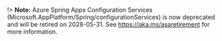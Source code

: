!> **Note:** Azure Spring Apps Configuration Services (Microsoft.AppPlatform/Spring/configurationServices) is now deprecated and will be retired on 2028-05-31. See https://aka.ms/asaretirement for more information.